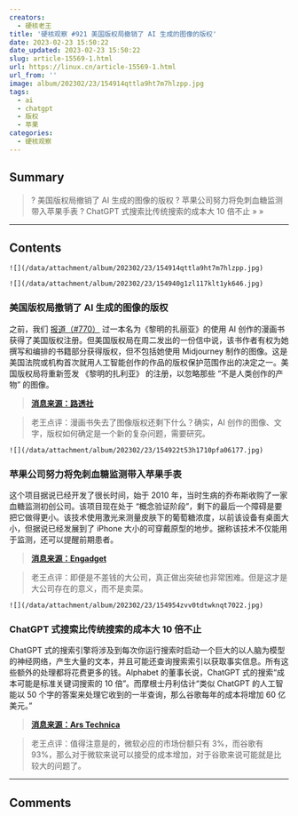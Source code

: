 ```yaml
---
creators:
  - 硬核老王
title: '硬核观察 #921 美国版权局撤销了 AI 生成的图像的版权'
date: 2023-02-23 15:50:22
date_updated: 2023-02-23 15:50:22
slug: article-15569-1.html
url: https://linux.cn/article-15569-1.html
url_from: ''
image: album/202302/23/154914qttla9ht7m7hlzpp.jpg
tags:
  - ai
  - chatgpt
  - 版权
  - 苹果
categories:
  - 硬核观察
---
```


## Summary

> ? 美国版权局撤销了 AI 生成的图像的版权
> ? 苹果公司努力将免刺血糖监测带入苹果手表
> ? ChatGPT 式搜索比传统搜索的成本大 10 倍不止
> » 
> »

***

<!-- more -->

## Contents

`![](/data/attachment/album/202302/23/154914qttla9ht7m7hlzpp.jpg)`

`![](/data/attachment/album/202302/23/154940g1zl117klt1yk646.jpg)`

### 美国版权局撤销了 AI 生成的图像的版权

之前，我们 [报道（#770）](https://linux.cn/article-15070-1.html) 过一本名为《黎明的扎丽亚》的使用 AI 创作的漫画书获得了美国版权注册。但美国版权局在周二发出的一份信中说，该书作者有权为她撰写和编排的书籍部分获得版权，但不包括她使用 Midjourney 制作的图像。这是美国法院或机构首次就用人工智能创作的作品的版权保护范围作出的决定之一。美国版权局将重新签发 《黎明的扎利亚》 的注册，以忽略那些 “不是人类创作的产物” 的图像。

> 
> **[消息来源：路透社](https://www.reuters.com/legal/ai-created-images-lose-us-copyrights-test-new-technology-2023-02-22/)**
> 
> 
> 

> 
> 老王点评：漫画书失去了图像版权还剩下什么？确实，AI 创作的图像、文字，版权如何确定是一个新的复杂问题，需要研究。
> 
> 
> 

`![](/data/attachment/album/202302/23/154922t53h1710pfa06177.jpg)`

### 苹果公司努力将免刺血糖监测带入苹果手表

这个项目据说已经开发了很长时间，始于 2010 年，当时生病的乔布斯收购了一家血糖监测初创公司。该项目现在处于 “概念验证阶段”，剩下的最后一个障碍是要把它做得更小。该技术使用激光来测量皮肤下的葡萄糖浓度，以前该设备有桌面大小，但据说已经发展到了 iPhone 大小的可穿戴原型的地步。据称该技术不仅能用于监测，还可以提醒前期患者。

> 
> **[消息来源：Engadget](https://www.engadget.com/apple-watch-no-prick-blood-glucose-monitor-200137031.html)**
> 
> 
> 

> 
> 老王点评：即便是不差钱的大公司，真正做出突破也非常困难。但是这才是大公司存在的意义，而不是卖菜。
> 
> 
> 

`![](/data/attachment/album/202302/23/154954zvv0tdtwknqt7022.jpg)`

### ChatGPT 式搜索比传统搜索的成本大 10 倍不止

ChatGPT 式的搜索引擎将涉及到每次你运行搜索时启动一个巨大的以人脑为模型的神经网络，产生大量的文本，并且可能还查询搜索索引以获取事实信息。所有这些额外的处理都将花费更多的钱。Alphabet 的董事长说，ChatGPT 式的搜索“成本可能是标准关键词搜索的 10 倍”。而摩根士丹利估计“类似 ChatGPT 的人工智能以 50 个字的答案来处理它收到的一半查询，那么谷歌每年的成本将增加 60 亿美元。”

> 
> **[消息来源：Ars Technica](https://arstechnica.com/gadgets/2023/02/chatgpt-style-search-represents-a-10x-cost-increase-for-google-microsoft/)**
> 
> 
> 

> 
> 老王点评：值得注意是的，微软必应的市场份额只有 3%，而谷歌有 93%，那么对于微软来说可以接受的成本增加，对于谷歌来说可能就是比较大的问题了。
> 
> 
>

***

## Comments
